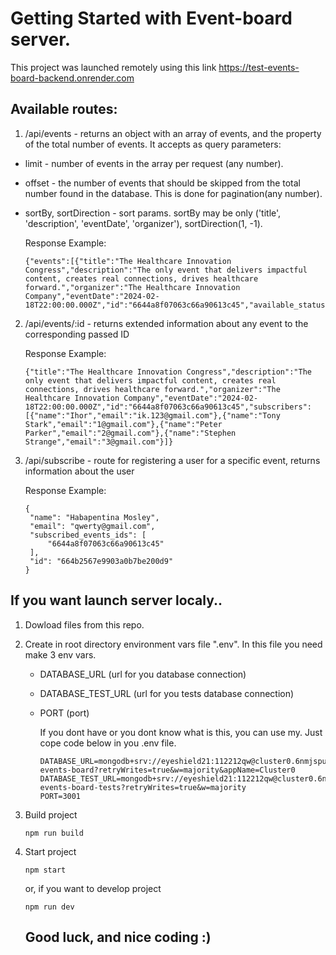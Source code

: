 # Getting Started with Event-board server.
This project was launched remotely using this link https://test-events-board-backend.onrender.com
## Available routes:
1. /api/events - returns an object with an array of events, and the property of the total number of events. It accepts as query parameters:
- limit - number of events in the array per request (any number).
- offset - the number of events that should be skipped from the total number found in the database. This is done for pagination(any number).
- sortBy, sortDirection - sort params. sortBy may be only ('title', 'description', 'eventDate', 'organizer'), sortDirection(1, -1).


     Response Example:
     ```
     {"events":[{"title":"The Healthcare Innovation Congress","description":"The only event that delivers impactful content, creates real connections, drives healthcare forward.","organizer":"The Healthcare Innovation Company","eventDate":"2024-02-18T22:00:00.000Z","id":"6644a8f07063c66a90613c45","available_status":"expired"}],"total_count_events":37}
     ```
     
2. /api/events/:id - returns extended information about any event to the corresponding passed ID
   
     Response Example:
     ```
     {"title":"The Healthcare Innovation Congress","description":"The only event that delivers impactful content, creates real connections, drives healthcare forward.","organizer":"The Healthcare Innovation Company","eventDate":"2024-02-18T22:00:00.000Z","id":"6644a8f07063c66a90613c45","subscribers":[{"name":"Ihor","email":"ik.123@gmail.com"},{"name":"Tony Stark","email":"1@gmail.com"},{"name":"Peter Parker","email":"2@gmail.com"},{"name":"Stephen Strange","email":"3@gmail.com"}]}
     ```
4. /api/subscribe - route for registering a user for a specific event, returns information about the user
   
     Response Example:
     ```
     {
      "name": "Habapentina Mosley",
      "email": "qwerty@gmail.com",
      "subscribed_events_ids": [
          "6644a8f07063c66a90613c45"
      ],
      "id": "664b2567e9903a0b7be200d9"
    }
     ```
## If you want launch server localy..
1. Dowload files from this repo.
2. Create in root directory environment vars file ".env". In this file you need make 3 env vars.
   - DATABASE_URL (url for you database connection)
   - DATABASE_TEST_URL (url for you tests database connection)
   - PORT (port)
  
     If you dont have or you dont know what is this, you can use my. Just cope code below in you .env file.
     ```
     DATABASE_URL=mongodb+srv://eyeshield21:112212qw@cluster0.6nmjspu.mongodb.net/db-events-board?retryWrites=true&w=majority&appName=Cluster0
     DATABASE_TEST_URL=mongodb+srv://eyeshield21:112212qw@cluster0.6nmjspu.mongodb.net/db-events-board-tests?retryWrites=true&w=majority
     PORT=3001
     ```
3. Build project
   ```
   npm run build
   ```
4. Start project
   ```
   npm start
   ```
   or, if you want to develop project

   ```
   npm run dev
   ```

   ## Good luck, and nice coding :)
